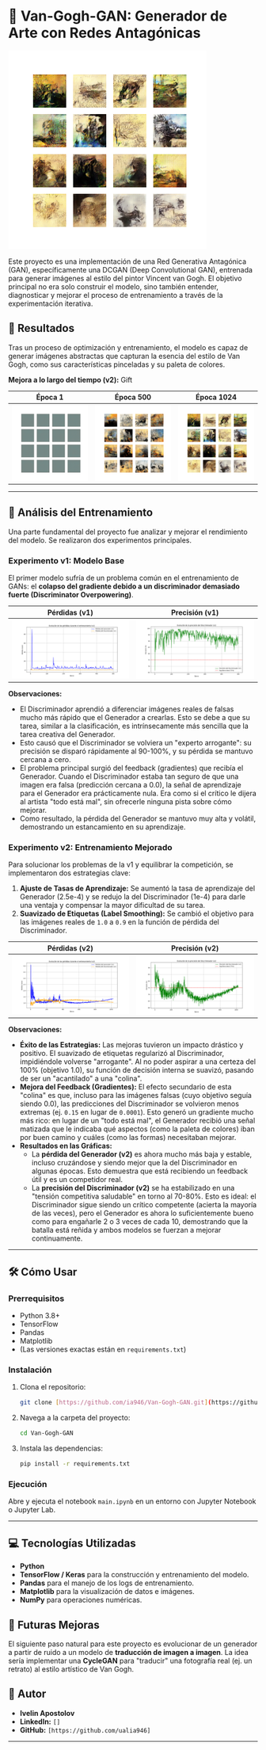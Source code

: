 # 🎨 Van-Gogh-GAN: Generador de Arte con Redes Antagónicas

![Imagen del resultado final v2](results/v2/generated_images/image_at_epoch_1024.png)

Este proyecto es una implementación de una Red Generativa Antagónica (GAN), específicamente una DCGAN (Deep Convolutional GAN), entrenada para generar imágenes al estilo del pintor Vincent van Gogh. El objetivo principal no era solo construir el modelo, sino también entender, diagnosticar y mejorar el proceso de entrenamiento a través de la experimentación iterativa.

## 🚀 Resultados

Tras un proceso de optimización y entrenamiento, el modelo es capaz de generar imágenes abstractas que capturan la esencia del estilo de Van Gogh, como sus características pinceladas y su paleta de colores.

**Mejora a lo largo del tiempo (v2):**
Gift

| Época 1 | Época 500 | Época 1024 |
| :---: | :---: | :---: |
| ![Época 1](results/v2/generated_images/image_at_epoch_0001.png) | ![Época 500](results/v2/generated_images/image_at_epoch_0499.png) | ![Época 1024](results/v2/generated_images/image_at_epoch_1024.png) |

---

## 🔬 Análisis del Entrenamiento

Una parte fundamental del proyecto fue analizar y mejorar el rendimiento del modelo. Se realizaron dos experimentos principales.

### Experimento v1: Modelo Base

El primer modelo sufría de un problema común en el entrenamiento de GANs: el **colapso del gradiente debido a un discriminador demasiado fuerte (Discriminator Overpowering)**.

| Pérdidas (v1) | Precisión (v1) |
| :---: | :---: |
| ![Gráfico de Pérdidas v1](results/v1/grafica_perdidas_v1.png) | ![Gráfico de Precisión v1](results/v1/grafica_precision_v1.png) |

**Observaciones:**
* El Discriminador aprendió a diferenciar imágenes reales de falsas mucho más rápido que el Generador a crearlas. Esto se debe a que su tarea, similar a la clasificación, es intrínsecamente más sencilla que la tarea creativa del Generador.
* Esto causó que el Discriminador se volviera un "experto arrogante": su precisión se disparó rápidamente al 90-100%, y su pérdida se mantuvo cercana a cero.
* El problema principal surgió del feedback (gradientes) que recibía el Generador. Cuando el Discriminador estaba tan seguro de que una imagen era falsa (predicción cercana a 0.0), la señal de aprendizaje para el Generador era prácticamente nula. Era como si el crítico le dijera al artista "todo está mal", sin ofrecerle ninguna pista sobre cómo mejorar.
* Como resultado, la pérdida del Generador se mantuvo muy alta y volátil, demostrando un estancamiento en su aprendizaje.

### Experimento v2: Entrenamiento Mejorado

Para solucionar los problemas de la v1 y equilibrar la competición, se implementaron dos estrategias clave:

1.  **Ajuste de Tasas de Aprendizaje:** Se aumentó la tasa de aprendizaje del Generador (2.5e-4) y se redujo la del Discriminador (1e-4) para darle una ventaja y compensar la mayor dificultad de su tarea.
2.  **Suavizado de Etiquetas (Label Smoothing):** Se cambió el objetivo para las imágenes reales de `1.0` a `0.9` en la función de pérdida del Discriminador.

| Pérdidas (v2) | Precisión (v2) |
| :---: | :---: |
| ![Gráfico de Pérdidas v2](results/v2/grafica_perdidas_v2.png) | ![Gráfico de Precisión v2](results/v2/grafica_precision_v2.png) |

**Observaciones:**
* **Éxito de las Estrategias:** Las mejoras tuvieron un impacto drástico y positivo. El suavizado de etiquetas regularizó al Discriminador, impidiéndole volverse "arrogante". Al no poder aspirar a una certeza del 100% (objetivo 1.0), su función de decisión interna se suavizó, pasando de ser un "acantilado" a una "colina".
* **Mejora del Feedback (Gradientes):** El efecto secundario de esta "colina" es que, incluso para las imágenes falsas (cuyo objetivo seguía siendo 0.0), las predicciones del Discriminador se volvieron menos extremas (ej. `0.15` en lugar de `0.0001`). Esto generó un gradiente mucho más rico: en lugar de un "todo está mal", el Generador recibió una señal matizada que le indicaba qué aspectos (como la paleta de colores) iban por buen camino y cuáles (como las formas) necesitaban mejorar.
* **Resultados en las Gráficas:**
    * La **pérdida del Generador (v2)** es ahora mucho más baja y estable, incluso cruzándose y siendo mejor que la del Discriminador en algunas épocas. Esto demuestra que está recibiendo un feedback útil y es un competidor real.
    * La **precisión del Discriminador (v2)** se ha estabilizado en una "tensión competitiva saludable" en torno al 70-80%. Esto es ideal: el Discriminador sigue siendo un crítico competente (acierta la mayoría de las veces), pero el Generador es ahora lo suficientemente bueno como para engañarle 2 o 3 veces de cada 10, demostrando que la batalla está reñida y ambos modelos se fuerzan a mejorar continuamente.

---

## 🛠️ Cómo Usar

### Prerrequisitos
* Python 3.8+
* TensorFlow
* Pandas
* Matplotlib
* (Las versiones exactas están en `requirements.txt`)

### Instalación
1.  Clona el repositorio:
    ```bash
    git clone [https://github.com/ia946/Van-Gogh-GAN.git](https://github.com/tu-usuario/Van-Gogh-GAN.git)
    ```
2.  Navega a la carpeta del proyecto:
    ```bash
    cd Van-Gogh-GAN
    ```
3.  Instala las dependencias:
    ```bash
    pip install -r requirements.txt
    ```

### Ejecución
Abre y ejecuta el notebook `main.ipynb` en un entorno con Jupyter Notebook o Jupyter Lab.

---

## 💻 Tecnologías Utilizadas
* **Python**
* **TensorFlow / Keras** para la construcción y entrenamiento del modelo.
* **Pandas** para el manejo de los logs de entrenamiento.
* **Matplotlib** para la visualización de datos e imágenes.
* **NumPy** para operaciones numéricas.

## 🔮 Futuras Mejoras
El siguiente paso natural para este proyecto es evolucionar de un generador a partir de ruido a un modelo de **traducción de imagen a imagen**. La idea sería implementar una **CycleGAN** para "traducir" una fotografía real (ej. un retrato) al estilo artístico de Van Gogh.

## 👤 Autor
* **Ivelin Apostolov**
* **LinkedIn:** `[]`
* **GitHub:** `[https://github.com/ualia946]`

---
